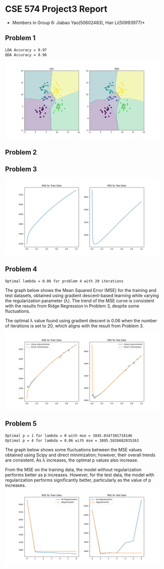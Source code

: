 # CSE 574 Project3 Report
* Members in Group 6: Jiabao Yao(50602483), Han Li(50993977)*


## Problem 1
```
LDA Accuracy = 0.97
QDA Accuracy = 0.96
```
![](LDAvsQDA.png)
## Problem 2
## Problem 3
![](MSE_for_Ridge_Regression.png)
## Problem 4
```
Optimal lambda = 0.06 for problem 4 with 20 iterations
```
The graph below shows the Mean Squared Error (MSE) for the training and test datasets, obtained using gradient descent-based learning while varying the regularization parameter (λ). The trend of the MSE curve is consistent with the results from Ridge Regression in Problem 3, despite some fluctuations.

The optimal λ value found using gradient descent is 0.06 when the number of iterations is set to 20, which aligns with the result from Problem 3.

![](MSE_for_GD_and_RR.png)
## Problem 5
```
Optimal p = 1 for lambda = 0 with mse = 3845.0347301734146
Optimal p = 4 for lambda = 0.06 with mse = 3895.5826682835263
```

The graph below shows some fluctuations between the MSE values obtained using Scipy and direct minimization; however, their overall trends are consistent. As λ increases, the optimal p values also increase.

From the MSE on the training data, the model without regularization performs better as p increases. However, for the test data, the model with regularization performs significantly better, particularly as the value of p increases.
![](Non_linear_regression.png)

